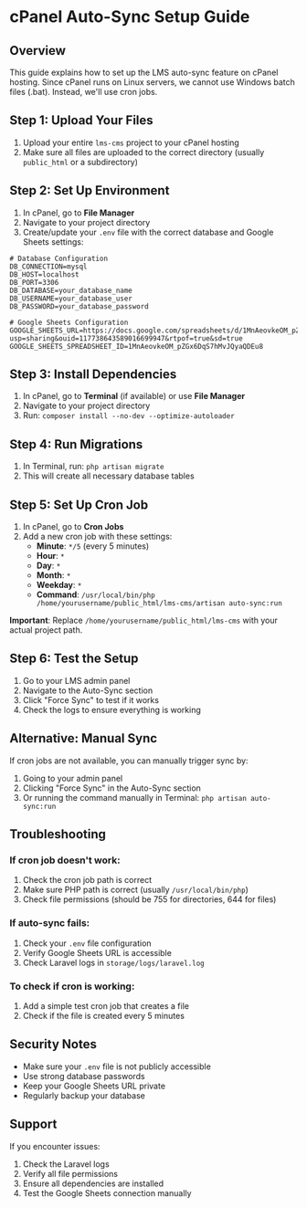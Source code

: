 # cPanel Auto-Sync Setup Guide

## Overview
This guide explains how to set up the LMS auto-sync feature on cPanel hosting. Since cPanel runs on Linux servers, we cannot use Windows batch files (.bat). Instead, we'll use cron jobs.

## Step 1: Upload Your Files
1. Upload your entire `lms-cms` project to your cPanel hosting
2. Make sure all files are uploaded to the correct directory (usually `public_html` or a subdirectory)

## Step 2: Set Up Environment
1. In cPanel, go to **File Manager**
2. Navigate to your project directory
3. Create/update your `.env` file with the correct database and Google Sheets settings:

```env
# Database Configuration
DB_CONNECTION=mysql
DB_HOST=localhost
DB_PORT=3306
DB_DATABASE=your_database_name
DB_USERNAME=your_database_user
DB_PASSWORD=your_database_password

# Google Sheets Configuration
GOOGLE_SHEETS_URL=https://docs.google.com/spreadsheets/d/1MnAeovkeOM_pZGx6DqS7hMvJQyaQDEu8/edit?usp=sharing&ouid=117738643589016699947&rtpof=true&sd=true
GOOGLE_SHEETS_SPREADSHEET_ID=1MnAeovkeOM_pZGx6DqS7hMvJQyaQDEu8
```

## Step 3: Install Dependencies
1. In cPanel, go to **Terminal** (if available) or use **File Manager**
2. Navigate to your project directory
3. Run: `composer install --no-dev --optimize-autoloader`

## Step 4: Run Migrations
1. In Terminal, run: `php artisan migrate`
2. This will create all necessary database tables

## Step 5: Set Up Cron Job
1. In cPanel, go to **Cron Jobs**
2. Add a new cron job with these settings:
   - **Minute**: `*/5` (every 5 minutes)
   - **Hour**: `*`
   - **Day**: `*`
   - **Month**: `*`
   - **Weekday**: `*`
   - **Command**: `/usr/local/bin/php /home/yourusername/public_html/lms-cms/artisan auto-sync:run`

**Important**: Replace `/home/yourusername/public_html/lms-cms` with your actual project path.

## Step 6: Test the Setup
1. Go to your LMS admin panel
2. Navigate to the Auto-Sync section
3. Click "Force Sync" to test if it works
4. Check the logs to ensure everything is working

## Alternative: Manual Sync
If cron jobs are not available, you can manually trigger sync by:
1. Going to your admin panel
2. Clicking "Force Sync" in the Auto-Sync section
3. Or running the command manually in Terminal: `php artisan auto-sync:run`

## Troubleshooting

### If cron job doesn't work:
1. Check the cron job path is correct
2. Make sure PHP path is correct (usually `/usr/local/bin/php`)
3. Check file permissions (should be 755 for directories, 644 for files)

### If auto-sync fails:
1. Check your `.env` file configuration
2. Verify Google Sheets URL is accessible
3. Check Laravel logs in `storage/logs/laravel.log`

### To check if cron is working:
1. Add a simple test cron job that creates a file
2. Check if the file is created every 5 minutes

## Security Notes
- Make sure your `.env` file is not publicly accessible
- Use strong database passwords
- Keep your Google Sheets URL private
- Regularly backup your database

## Support
If you encounter issues:
1. Check the Laravel logs
2. Verify all file permissions
3. Ensure all dependencies are installed
4. Test the Google Sheets connection manually
